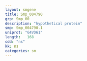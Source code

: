 ```yaml
---
layout: smgene
title: Smp_004790
grp: Smp_00
description: "hypothetical protein"
smp: Smp_004790.1
uniprot: "G4VD61"
length:   168
cdd: "ns"
kk: ns
categories: sm
---
```

